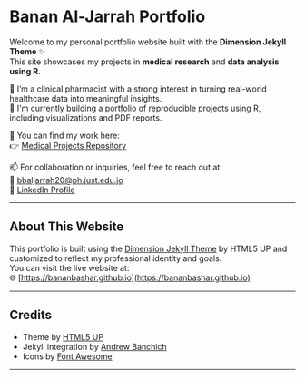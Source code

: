# Banan Al-Jarrah Portfolio

Welcome to my personal portfolio website built with the **Dimension Jekyll Theme** ✨  
This site showcases my projects in **medical research** and **data analysis using R**.

🔬 I’m a clinical pharmacist with a strong interest in turning real-world healthcare data into meaningful insights.  
🧠 I'm currently building a portfolio of reproducible projects using R, including visualizations and PDF reports.

📂 You can find my work here:  
👉 [Medical Projects Repository](https://github.com/Bananbashar/Medical-projects)

📫 For collaboration or inquiries, feel free to reach out at:  
📧 bbaljarrah20@ph.just.edu.jo  
🔗 [LinkedIn Profile](https://www.linkedin.com/in/banan-al-jarrah-aba125357)

---

## About This Website

This portfolio is built using the [Dimension Jekyll Theme](https://html5up.net) by HTML5 UP and customized to reflect my professional identity and goals.  
You can visit the live website at:  
🌐 [https://bananbashar.github.io](https://bananbashar.github.io)

---

## Credits

- Theme by [HTML5 UP](https://html5up.net)
- Jekyll integration by [Andrew Banchich](https://github.com/andrewbanchich)
- Icons by [Font Awesome](https://fontawesome.com)

---
